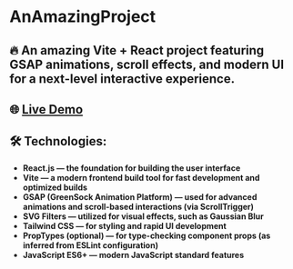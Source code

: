 # AnAmazingProject

## 🔥 An amazing Vite + React project featuring GSAP animations, scroll effects, and modern UI for a next-level interactive experience.

## 🌐 [Live Demo](https://captainginny.github.io/react-pizza.github.io/)

## 🛠 Technologies:

- **React.js — the foundation for building the user interface**
- **Vite — a modern frontend build tool for fast development and optimized builds**
- **GSAP (GreenSock Animation Platform) — used for advanced animations and scroll-based interactions (via ScrollTrigger)**
- **SVG Filters — utilized for visual effects, such as Gaussian Blur**
- **Tailwind CSS — for styling and rapid UI development**
- **PropTypes (optional) — for type-checking component props (as inferred from ESLint configuration)**
- **JavaScript ES6+ — modern JavaScript standard features**
